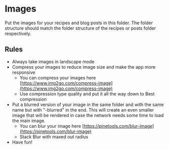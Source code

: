 # Images

Put the images for your recipes and blog posts in this folder. The folder structure should match the folder structure of the recipes or posts folder respectively.

## Rules

- Always take images in landscape mode
- Compress your images to reduce image size and make the app more responsive
  - You can compress your images here [https://www.img2go.com/compress-image](https://www.img2go.com/compress-image)
  - Use compression type quality and put it all the way down to Best compression
- Put a blurred version of your image in the same folder and with the same name but with "-blurred" in the end. This will create an even smaller image that will be rendered in case the network needs some time to load the main image.
  - You can blur your image here [https://pinetools.com/blur-image](https://pinetools.com/blur-image)
  - Stack Blur with maxed out radius
- Have fun!
